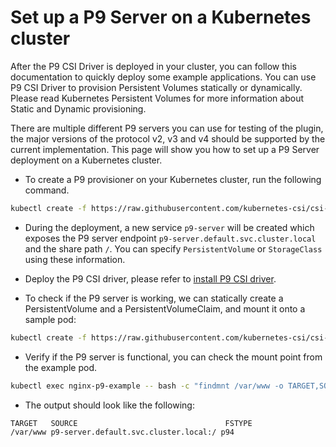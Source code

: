 # Set up a P9 Server on a Kubernetes cluster

After the P9 CSI Driver is deployed in your cluster, you can follow this documentation to quickly deploy some example applications. You can use P9 CSI Driver to provision Persistent Volumes statically or dynamically. Please read Kubernetes Persistent Volumes for more information about Static and Dynamic provisioning.

There are multiple different P9 servers you can use for testing of 
the plugin, the major versions of the protocol v2, v3 and v4 should be supported
by the current implementation. This page will show you how to set up a P9 Server deployment on a Kubernetes cluster.

- To create a P9 provisioner on your Kubernetes cluster, run the following command.

```bash
kubectl create -f https://raw.githubusercontent.com/kubernetes-csi/csi-driver-p9/master/deploy/example/p9-provisioner/p9-server.yaml
```

- During the deployment, a new service `p9-server` will be created which exposes the P9 server endpoint `p9-server.default.svc.cluster.local` and the share path `/`. You can specify `PersistentVolume` or `StorageClass` using these information.

- Deploy the P9 CSI driver, please refer to [install P9 CSI driver](../../../docs/install-csi-driver.md).

- To check if the P9 server is working, we can statically create a PersistentVolume and a PersistentVolumeClaim, and mount it onto a sample pod:

```bash
kubectl create -f https://raw.githubusercontent.com/kubernetes-csi/csi-driver-p9/master/deploy/example/p9-provisioner/nginx-pod.yaml
```

 - Verify if the P9 server is functional, you can check the mount point from the example pod.

 ```bash
kubectl exec nginx-p9-example -- bash -c "findmnt /var/www -o TARGET,SOURCE,FSTYPE"
```

 - The output should look like the following:

 ```bash
TARGET   SOURCE                                 FSTYPE
/var/www p9-server.default.svc.cluster.local:/ p94
```
